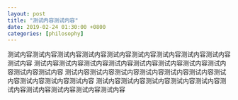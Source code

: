 ```yaml
---
layout: post
title: "测试内容测试内容"
date: 2019-02-24 01:30:00 +0800
categories: [philosophy]
---
```


测试内容测试内容测试内容测试内容测试内容测试内容测试内容测试内容测试内容测试内容
测试内容测试内容测试内容测试内容测试内容测试内容测试内容测试内容测试内容测试内容
测试内容测试内容测试内容测试内容测试内容测试内容测试内容测试内容测试内容测试内容
测试内容测试内容测试内容测试内容测试内容测试内容测试内容测试内容测试内容测试内容
